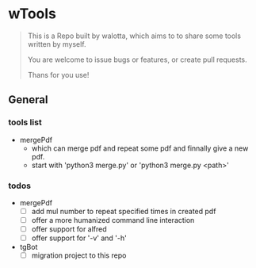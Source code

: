 # wTools

> This is a Repo built by walotta,
> which aims to to share some tools written by myself.
>
> You are welcome to issue bugs or features, 
> or create pull requests.
> 
> Thans for you use!

## General

### tools list

* mergePdf
  * which can merge pdf and repeat some pdf and finnally give a new pdf.
  * start with 'python3 merge.py' or 'python3 merge.py \<path>'

### todos

- mergePdf
    - [ ] add mul number to repeat specified times in created pdf
    - [ ] offer a more humanized command line interaction
    - [ ] offer support for alfred
    - [ ] offer support for '-v' and '-h'
- tgBot
    - [ ] migration project to this repo